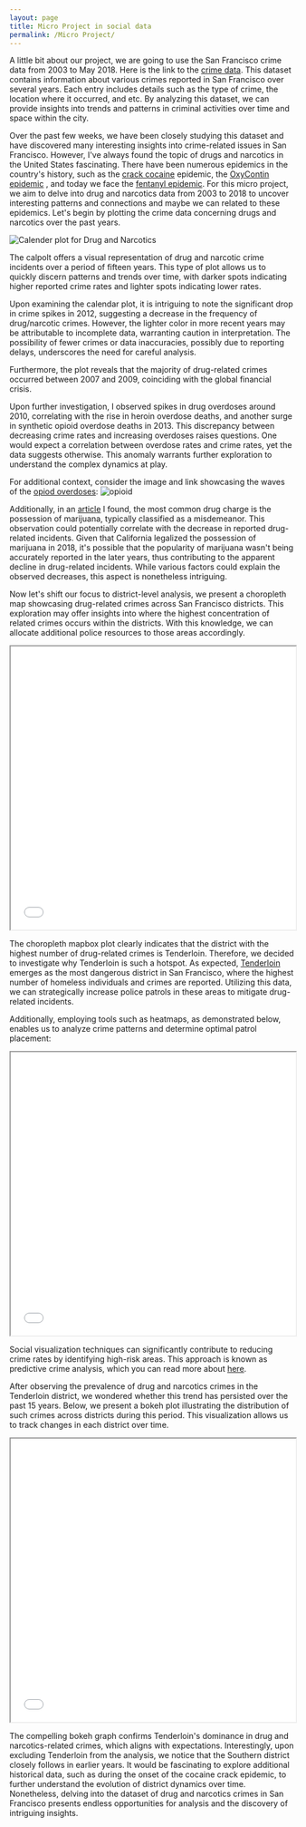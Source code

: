 ```yaml
---
layout: page
title: Micro Project in social data
permalink: /Micro Project/
---
```


A little bit about our project, we are going to use the San Francisco crime data from 2003 to May 2018. Here is the link to the [crime data][crime-data]. This dataset contains information about various crimes reported in San Francisco over several years. Each entry includes details such as the type of crime, the location where it occurred, and etc. By analyzing this dataset, we can provide insights into trends and patterns in criminal activities over time and space within the city.

Over the past few weeks, we have been closely studying this dataset and have discovered many interesting insights into crime-related issues in San Francisco. However, I've always found the topic of drugs and narcotics in the United States fascinating. There have been numerous epidemics in the country's history, such as the [crack cocaine][crack-cocaine] epidemic, the [OxyContin epidemic][opioid-epidemic] , and today we face the [fentanyl epidemic][opioid-epidemic]. For this micro project, we aim to delve into drug and narcotics data from 2003 to 2018 to uncover interesting patterns and connections and maybe we can related to these epidemics. Let's begin by plotting the crime data concerning drugs and narcotics over the past years.

![Calender plot for Drug and Narcotics](/images/calander_plot_micro.png)

The calpolt offers a visual representation of drug and narcotic crime incidents over a period of fifteen years. This type of plot allows us to quickly discern patterns and trends over time, with darker spots indicating higher reported crime rates and lighter spots indicating lower rates.

Upon examining the calendar plot, it is intriguing to note the significant drop in crime spikes in 2012, suggesting a decrease in the frequency of drug/narcotic crimes. However, the lighter color in more recent years may be attributable to incomplete data, warranting caution in interpretation. The possibility of fewer crimes or data inaccuracies, possibly due to reporting delays, underscores the need for careful analysis.

Furthermore, the plot reveals that the majority of drug-related crimes occurred between 2007 and 2009, coinciding with the global financial crisis.

Upon further investigation, I observed spikes in drug overdoses around 2010, correlating with the rise in heroin overdose deaths, and another surge in synthetic opioid overdose deaths in 2013. This discrepancy between decreasing crime rates and increasing overdoses raises questions. One would expect a correlation between overdose rates and crime rates, yet the data suggests otherwise. This anomaly warrants further exploration to understand the complex dynamics at play.

For additional context, consider the image and link showcasing the waves of the [opiod overdoses][opioid-epidemic]:
![opioid](/images/opiod.png)

Additionally, in an [article][most-common-drug] I found, the most common drug charge is the possession of marijuana, typically classified as a misdemeanor. This observation could potentially correlate with the decrease in reported drug-related incidents. Given that California legalized the possession of marijuana in 2018, it's possible that the popularity of marijuana wasn't being accurately reported in the later years, thus contributing to the apparent decline in drug-related incidents. While various factors could explain the observed decreases, this aspect is nonetheless intriguing.


Now let's shift our focus to district-level analysis, we present a choropleth map showcasing drug-related crimes across San Francisco districts. This exploration may offer insights into where the highest concentration of related crimes occurs within the districts. With this knowledge, we can allocate additional police resources to those areas accordingly.

<!-- HTML block starts -->
<iframe src="{{ '/html/map.html' | prepend: site.baseurl }}" width="100%" height="500"></iframe>
<!-- HTML block ends -->

The choropleth mapbox plot clearly indicates that the district with the highest number of drug-related crimes is Tenderloin. Therefore, we decided to investigate why Tenderloin is such a hotspot. As expected, [Tenderloin][tenderloin] emerges as the most dangerous district in San Francisco, where the highest number of homeless individuals and crimes are reported. Utilizing this data, we can strategically increase police patrols in these areas to mitigate drug-related incidents.

Additionally, employing tools such as heatmaps, as demonstrated below, enables us to analyze crime patterns and determine optimal patrol placement:

<!-- HTML block starts -->
<iframe src="{{ '/html/drug_arrest_map.html' | prepend: site.baseurl }}" width="100%" height="500"></iframe>
<!-- HTML block ends -->

Social visualization techniques can significantly contribute to reducing crime rates by identifying high-risk areas. This approach is known as predictive crime analysis, which you can read more about [here][Predictive-policing].

After observing the prevalence of drug and narcotics crimes in the Tenderloin district, we wondered whether this trend has persisted over the past 15 years. Below, we present a bokeh plot illustrating the distribution of such crimes across districts during this period. This visualization allows us to track changes in each district over time.

<!-- HTML block starts -->
<iframe src="{{ '/html/drug_crimes_by_year_and_district.html' | prepend: site.baseurl }}" width="100%" height="500"></iframe>
<!-- HTML block ends -->

The compelling bokeh graph confirms Tenderloin's dominance in drug and narcotics-related crimes, which aligns with expectations. Interestingly, upon excluding Tenderloin from the analysis, we notice that the Southern district closely follows in earlier years. It would be fascinating to explore additional historical data, such as during the onset of the cocaine crack epidemic, to further understand the evolution of district dynamics over time. Nonetheless, delving into the dataset of drug and narcotics crimes in San Francisco presents endless opportunities for analysis and the discovery of intriguing insights.




[crime-data]: https://datasf.org/opendata/
[crack-cocaine]: https://en.wikipedia.org/wiki/Crack_epidemic_in_the_United_States
[opioid-epidemic]: https://en.wikipedia.org/wiki/Opioid_epidemic_in_the_United_States
[most-common-drug]: https://www.roselegalservices.com/what-drug-charges-are-most-common/
[tenderloin]: https://en.wikipedia.org/wiki/Tenderloin,_San_Francisco#:~:text=Part%20of%20the%20western%20extent,and%20crime%20in%20the%20city.
[Predictive-policing]: https://en.wikipedia.org/wiki/Predictive_policing


